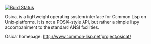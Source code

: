 [![Build Status](https://travis-ci.org/osicat/osicat.svg?branch=master)](https://travis-ci.org/osicat/osicat)

Osicat is a lightweight operating system interface for Common Lisp
on Unix-platforms. It is not a POSIX-style API, but rather a simple
lispy accompaniment to the standard ANSI facilities.

Osicat homepage: <http://www.common-lisp.net/project/osicat/>

